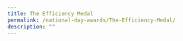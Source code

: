 ```yaml
---
title: The Efficiency Medal
permalink: /national-day-awards/The-Efficiency-Medal/
description: ""
---
```

